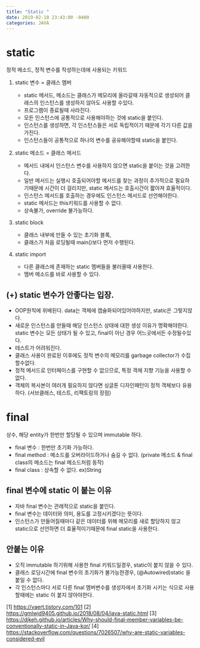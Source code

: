 ```yaml
---
title: "Static "
date: 2019-02-10 23:43:00 -0400
categories: JAVA
---
```


# static

정적 메소드, 정적 변수를 작성하는데에 사용되는 키워드

1. static 변수 = 클래스 멤버
   - static 메서드, 메소드는 클래스가 메모리에 올라갈때 자동적으로 생성되어 클래스의 인스턴스를 생성하지 않아도 사용할 수있다. 
   - 프로그램이 종료될때 사라진다.
   - 모든 인스턴스에 공통적으로 사용해야하는 것에 static을 붙인다.
   - 인스턴스를 생성하면, 각 인스턴스들은 서로 독립적이기 때문에 각기 다른 값을 가진다.
   - 인스턴스들이 공통적으로 하나의 변수를 굥유해야할때 static을 붙인다.

2. static 메소드 = 클래스 메서드
   - 메서드 내에서 인스턴스 변수를 사용하지 않으면 static을 붙이는 것을 고려한다.
   - 일반 메서드는 실행시 호출되어야할 메서드를 찾는 과정이 추가적으로 필요하기때문에 시간이 더 걸리지만, static 메서드는 호출시간이 짧아져 효율적이다.
   - 인스턴스 메서드를 호출하는 경우에도 인스턴스 메서드로 선언해야한다.
   - static 메서드는 this키워드를 사용할 수 없다.
   - 상속불가, override 불가능하다.

3. static block
   - 클래스 내부에 만들 수 있는 초기화 블록,
   - 클래스가 처음 로딩될때 main()보다 먼저 수행된다.

4. static import
   - 다른 클래스에 존재하는 static 멤버들을 불러올때 사용한다.
   - 멤버 메소드를 바로 사용할 수 있다.

## (+) static 변수가 안좋다는 입장.
- OOP원칙에 위배된다. data는 객체에 캡슐화되어있어야하지만, static은 그렇지않다. 
- 새로운 인스턴스를 만들때 해당 인스턴스 상태에 대한 생성 이유가 명확해야한다. static 변수는 모든 상태가 될 수 있고, final이 아닌 경우 어느곳에서든 수정될수있다. 
- 테스트가 어려워진다. 
- 클래스 사용이 완료된 이후에도 정적 변수의 메모리를 garbage collector가 수집할수없다. 
- 정적 메서드로 인터페이스를 구현할 수 없으므로, 특정 객체 지향 기능을 사용할 수 없다.
- 객체의 복사본이 여러개 필요하지 않다면 싱글톤 디자인패턴이 정적 객체보다 유용하다. (서브클래스, 테스트, 리팩토링의 장점)

# final
상수, 해당 entity가 한번만 할당될 수 있으며 immutable 하다.

- final 변수 : 한번만 초기화 가능하다.
- final method : 메소드를 오버라이드하거나 숨길 수 없다. 
  (private 메소드 & final class의 메소드는 final 메소드처럼 동작)
- final class : 상속할 수 없다. ex)String


## final 변수에 static 이 붙는 이유
- 자바 final 변수는 관례적으로 static을 붙인다.
- final 변수는 데이터와 의미, 용도를 고정시키겠다는 뜻이다. 
- 인스턴스가 만들어질때마다 같은 데이터를 위해 메모리를 새로 할당하지 않고 static으로 선언하면 더 효율적이기때문에 final static을 사용한다.

## 안붙는 이유
+ 오직 immutable 하기위해 사용한 final 키워드일경우, static이 붙지  않을 수 있다.
+ 클래스 로딩시간에 final 변수의 초기화가 불가능한경우, (@Autowired)static 을 붙일 수 없다.
+ 각 인스턴스마다 서로 다른 final 멤버변수를 생성자에서 초기화 시키는 식으로 사용할때에는 static 이 붙지 않아야한다. 
  





[1] https://vaert.tistory.com/101
[2] https://gmlwjd9405.github.io/2018/08/04/java-static.html
[3] https://djkeh.github.io/articles/Why-should-final-member-variables-be-conventionally-static-in-Java-kor/
[4] https://stackoverflow.com/questions/7026507/why-are-static-variables-considered-evil
